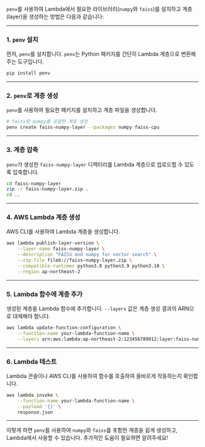 `penv`를 사용하여 Lambda에서 필요한 라이브러리(`numpy`와 `faiss`)를 설치하고 계층(layer)을 생성하는 방법은 다음과 같습니다:

---

### 1. `penv` 설치
먼저, `penv`를 설치합니다. `penv`는 Python 패키지를 간단히 Lambda 계층으로 변환해주는 도구입니다.

```bash
pip install penv
```

---

### 2. `penv`로 계층 생성
`penv`를 사용하여 필요한 패키지를 설치하고 계층 파일을 생성합니다.

```bash
# faiss와 numpy를 포함한 계층 생성
penv create faiss-numpy-layer --packages numpy faiss-cpu
```

---

### 3. 계층 압축
`penv`가 생성한 `faiss-numpy-layer` 디렉터리를 Lambda 계층으로 업로드할 수 있도록 압축합니다.

```bash
cd faiss-numpy-layer
zip -r faiss-numpy-layer.zip .
cd ..
```

---

### 4. AWS Lambda 계층 생성
AWS CLI를 사용하여 Lambda 계층을 생성합니다.

```bash
aws lambda publish-layer-version \
    --layer-name faiss-numpy-layer \
    --description "FAISS and numpy for vector search" \
    --zip-file fileb://faiss-numpy-layer.zip \
    --compatible-runtimes python3.8 python3.9 python3.10 \
    --region ap-northeast-2
```

---

### 5. Lambda 함수에 계층 추가
생성된 계층을 Lambda 함수에 추가합니다. `--layers` 값은 계층 생성 결과의 ARN으로 대체해야 합니다.

```bash
aws lambda update-function-configuration \
    --function-name your-lambda-function-name \
    --layers arn:aws:lambda:ap-northeast-2:123456789012:layer:faiss-numpy-layer:1
```

---

### 6. Lambda 테스트
Lambda 콘솔이나 AWS CLI를 사용하여 함수를 호출하여 올바르게 작동하는지 확인합니다.

```bash
aws lambda invoke \
    --function-name your-lambda-function-name \
    --payload '{}' \
    response.json
```

---

이렇게 하면 `penv`를 사용하여 `numpy`와 `faiss`를 포함한 계층을 쉽게 생성하고, Lambda에서 사용할 수 있습니다. 추가적인 도움이 필요하면 알려주세요!